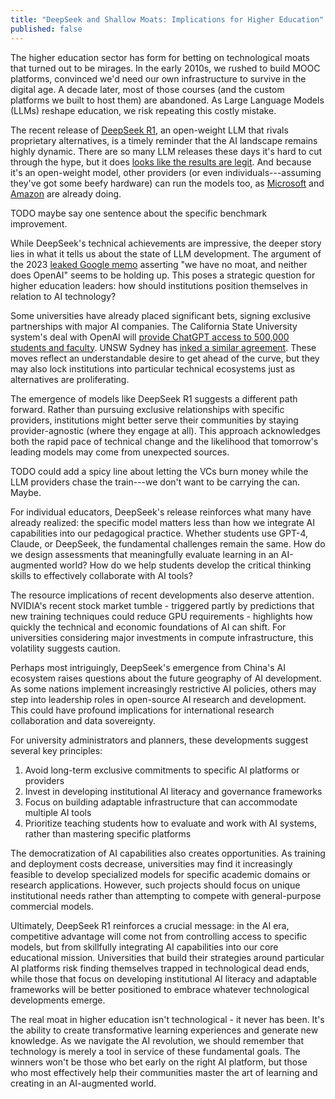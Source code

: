 ```yaml
---
title: "DeepSeek and Shallow Moats: Implications for Higher Education"
published: false
---
```


The higher education sector has form for betting on technological moats that
turned out to be mirages. In the early 2010s, we rushed to build MOOC platforms,
convinced we'd need our own infrastructure to survive in the digital age. A
decade later, most of those courses (and the custom platforms we built to host
them) are abandoned. As Large Language Models (LLMs) reshape education, we risk
repeating this costly mistake.

The recent release of [DeepSeek R1](https://github.com/deepseek-ai/DeepSeek-R1),
an open-weight LLM that rivals proprietary alternatives, is a timely reminder
that the AI landscape remains highly dynamic. There are so many LLM releases
these days it's hard to cut through the hype, but it does
[looks like the results are legit](https://venturebeat.com/ai/open-source-deepseek-r1-uses-pure-reinforcement-learning-to-match-openai-o1-at-95-less-cost/).
And because it's an open-weight model, other providers (or even
individuals---assuming they've got some beefy hardware) can run the models too,
as
[Microsoft](https://azure.microsoft.com/en-us/blog/deepseek-r1-is-now-available-on-azure-ai-foundry-and-github/)
and
[Amazon](https://aws.amazon.com/blogs/aws/deepseek-r1-models-now-available-on-aws/)
are already doing.

TODO maybe say one sentence about the specific benchmark improvement.

While DeepSeek's technical achievements are impressive, the deeper story lies in
what it tells us about the state of LLM development. The argument of the 2023
[leaked Google memo](https://semianalysis.com/2023/05/04/google-we-have-no-moat-and-neither/)
asserting "we have no moat, and neither does OpenAI" seems to be holding up.
This poses a strategic question for higher education leaders: how should
institutions position themselves in relation to AI technology?

Some universities have already placed significant bets, signing exclusive
partnerships with major AI companies. The California State University system's
deal with OpenAI will
[provide ChatGPT access to 500,000 students and faculty](https://openai.com/index/openai-and-the-csu-system/).
UNSW Sydney has
[inked a similar agreement](https://www.unsw.edu.au/newsroom/news/2024/12/UNSW-Sydney-signs-landmark-agreement-with-OpenAI).
These moves reflect an understandable desire to get ahead of the curve, but they
may also lock institutions into particular technical ecosystems just as
alternatives are proliferating.

The emergence of models like DeepSeek R1 suggests a different path forward.
Rather than pursuing exclusive relationships with specific providers,
institutions might better serve their communities by staying provider-agnostic
(where they engage at all). This approach acknowledges both the rapid pace of
technical change and the likelihood that tomorrow's leading models may come from
unexpected sources.

TODO could add a spicy line about letting the VCs burn money while the LLM
providers chase the train---we don't want to be carrying the can. Maybe.

For individual educators, DeepSeek's release reinforces what many have already
realized: the specific model matters less than how we integrate AI capabilities
into our pedagogical practice. Whether students use GPT-4, Claude, or DeepSeek,
the fundamental challenges remain the same. How do we design assessments that
meaningfully evaluate learning in an AI-augmented world? How do we help students
develop the critical thinking skills to effectively collaborate with AI tools?

The resource implications of recent developments also deserve attention.
NVIDIA's recent stock market tumble - triggered partly by predictions that new
training techniques could reduce GPU requirements - highlights how quickly the
technical and economic foundations of AI can shift. For universities considering
major investments in compute infrastructure, this volatility suggests caution.

Perhaps most intriguingly, DeepSeek's emergence from China's AI ecosystem raises
questions about the future geography of AI development. As some nations
implement increasingly restrictive AI policies, others may step into leadership
roles in open-source AI research and development. This could have profound
implications for international research collaboration and data sovereignty.

For university administrators and planners, these developments suggest several
key principles:

1. Avoid long-term exclusive commitments to specific AI platforms or providers
2. Invest in developing institutional AI literacy and governance frameworks
3. Focus on building adaptable infrastructure that can accommodate multiple AI
   tools
4. Prioritize teaching students how to evaluate and work with AI systems, rather
   than mastering specific platforms

The democratization of AI capabilities also creates opportunities. As training
and deployment costs decrease, universities may find it increasingly feasible to
develop specialized models for specific academic domains or research
applications. However, such projects should focus on unique institutional needs
rather than attempting to compete with general-purpose commercial models.

Ultimately, DeepSeek R1 reinforces a crucial message: in the AI era, competitive
advantage will come not from controlling access to specific models, but from
skillfully integrating AI capabilities into our core educational mission.
Universities that build their strategies around particular AI platforms risk
finding themselves trapped in technological dead ends, while those that focus on
developing institutional AI literacy and adaptable frameworks will be better
positioned to embrace whatever technological developments emerge.

The real moat in higher education isn't technological - it never has been. It's
the ability to create transformative learning experiences and generate new
knowledge. As we navigate the AI revolution, we should remember that technology
is merely a tool in service of these fundamental goals. The winners won't be
those who bet early on the right AI platform, but those who most effectively
help their communities master the art of learning and creating in an
AI-augmented world.
